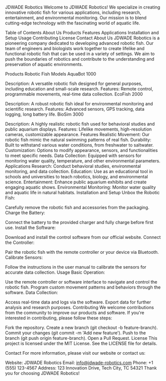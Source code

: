 JDWADE Robotics
Welcome to JDWADE Robotics! We specialize in creating innovative robotic fish for various applications, including research, entertainment, and environmental monitoring. Our mission is to blend cutting-edge technology with the fascinating world of aquatic life.

Table of Contents
About Us
Products
Features
Applications
Installation and Setup
Usage
Contributing
License
Contact
About Us
JDWADE Robotics is a pioneering company dedicated to developing advanced robotic fish. Our team of engineers and biologists work together to create lifelike and functional robotic fish that can be used in a variety of settings. We aim to push the boundaries of robotics and contribute to the understanding and preservation of aquatic environments.

Products
Robotic Fish Models
AquaBot 1000

Description: A versatile robotic fish designed for general purposes, including education and small-scale research.
Features: Remote control, programmable movements, real-time data collection.
EcoFish 2000

Description: A robust robotic fish ideal for environmental monitoring and scientific research.
Features: Advanced sensors, GPS tracking, data logging, long battery life.
BioSim 3000

Description: A highly realistic robotic fish used for behavioral studies and public aquarium displays.
Features: Lifelike movements, high-resolution cameras, customizable appearance.
Features
Realistic Movement: Our robotic fish mimic the natural swimming patterns of real fish.
Durability: Built to withstand various water conditions, from freshwater to saltwater.
Customization: Options to modify appearance, sensors, and functionalities to meet specific needs.
Data Collection: Equipped with sensors for monitoring water quality, temperature, and other environmental parameters.
Applications
Research: Conduct behavioral studies, environmental monitoring, and data collection.
Education: Use as an educational tool in schools and universities to teach robotics, biology, and environmental science.
Entertainment: Enhance public aquarium exhibits and create engaging aquatic shows.
Environmental Monitoring: Monitor water quality and aquatic life in natural habitats.
Installation and Setup
Unbox the Robotic Fish:

Carefully remove the robotic fish and accessories from the packaging.
Charge the Battery:

Connect the battery to the provided charger and fully charge before first use.
Install the Software:

Download and install the control software from our official website.
Connect the Controller:

Pair the robotic fish with the remote controller or your device via Bluetooth.
Calibrate Sensors:

Follow the instructions in the user manual to calibrate the sensors for accurate data collection.
Usage
Basic Operation:

Use the remote controller or software interface to navigate and control the robotic fish.
Program custom movement patterns and behaviors through the software.
Data Collection:

Access real-time data and logs via the software.
Export data for further analysis and research purposes.
Contributing
We welcome contributions from the community to improve our products and software. If you're interested in contributing, please follow these steps:

Fork the repository.
Create a new branch (git checkout -b feature-branch).
Commit your changes (git commit -m 'Add new feature').
Push to the branch (git push origin feature-branch).
Open a Pull Request.
License
This project is licensed under the MIT License. See the LICENSE file for details.

Contact
For more information, please visit our website or contact us:

Website: JDWADE Robotics
Email: info@jdwade-robotics.com
Phone: +1 (555) 123-4567
Address: 123 Innovation Drive, Tech City, TC 54321
Thank you for choosing JDWADE Robotics!
